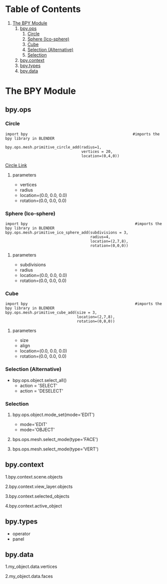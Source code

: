 
# Table of Contents

1.  [The BPY Module](#org66d0bd6)
    1.  [bpy.ops](#orgf5afa58)
        1.  [Circle](#orgb6e13dc)
        2.  [Sphere (Ico-sphere)](#orgb062ac7)
        3.  [Cube](#org2b44ae5)
        4.  [Selection (Alternative)](#orgc7bc90c)
        5.  [Selection](#orgc837a6f)
    2.  [bpy.context](#org1680047)
    3.  [bpy.types](#org8fd363e)
    4.  [bpy.data](#org8eb94a1)



<a id="org66d0bd6"></a>

# The BPY Module


<a id="orgf5afa58"></a>

## bpy.ops


<a id="orgb6e13dc"></a>

### Circle

    import bpy                                               #imports the bpy library in BLENDER
    
    bpy.ops.mesh.primitive_circle_add(radius=1,
                                      vertices = 20,
                                      location=(0,4,0))

[Circle Link](https://docs.blender.org/api/current/bpy.ops.mesh.html)

1.  parameters

    -   vertices
    -   radius
    -   location=(0.0, 0.0, 0.0)
    -   rotation=(0.0, 0.0, 0.0)


<a id="orgb062ac7"></a>

### Sphere (Ico-sphere)

    import bpy                                                #imports the bpy library in BLENDER
    bpy.ops.mesh.primitive_ico_sphere_add(subdivisions = 3,
                                          radius=4,
                                          location=(2,7,8),
                                          rotation=(0,0,0))

1.  parameters

    -   subdivisions
    -   radius
    -   location=(0.0, 0.0, 0.0)
    -   rotation=(0.0, 0.0, 0.0)


<a id="org2b44ae5"></a>

### Cube

    import bpy                                                #imports the bpy library in BLENDER
    bpy.ops.mesh.primitive_cube_add(size = 3,
                                    location=(2,7,8),
                                    rotation=(0,0,0))

1.  parameters

    -   size
    -   align
    -   location=(0.0, 0.0, 0.0)
    -   rotation=(0.0, 0.0, 0.0)


<a id="orgc7bc90c"></a>

### Selection (Alternative)

-   bpy.ops.object.select\_all()
    -   action = 'SELECT'
    -   action = 'DESELECT'


<a id="orgc837a6f"></a>

### Selection

1.  bpy.ops.object.mode\_set(mode='EDIT')

    -   mode='EDIT'
    -   mode='OBJECT'

2.  bps.ops.mesh.select\_mode(type='FACE')

3.  bps.ops.mesh.select\_mode(type='VERT')


<a id="org1680047"></a>

## bpy.context

1.bpy.context.scene.objects

2.bpy.context.view\_layer.objects

3.bpy.context.selected\_objects

4.bpy.context.active\_object


<a id="org8fd363e"></a>

## bpy.types

-   operator
-   panel


<a id="org8eb94a1"></a>

## bpy.data

1.my\_object.data.vertices

2.my\_object.data.faces

